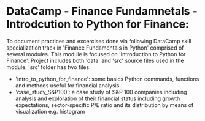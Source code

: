 # DataCamp - Finance Fundamnetals - Introdcution to Python for Finance:
To document practices and excercises done via following DataCamp skill specialization track in 'Finance Fundamentals in Python' comprised of several modules.
This module is focused on 'Introduction to Python for Finance'.
Project includes both 'data' and 'src' source files used in the module. 'src' folder has two files: 
- 'intro_to_python_for_finance': some basics Python commands, functions and methods useful for financial analysis
- 'case_study_S&P100': a case study of S&P 100 companies including analysis and exploration of their financial status including growth expectations, sector-specific P/E ratio and its distribution by means of visualization e.g. histogram
